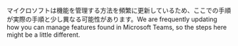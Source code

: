 <span data-ttu-id="9e43d-101">マイクロソフトは機能を管理する方法を頻繁に更新しているため、ここでの手順が実際の手順と少し異なる可能性があります。</span><span class="sxs-lookup"><span data-stu-id="9e43d-101">We are frequently updating how you can manage features found in Microsoft Teams, so the steps here might be a little different.</span></span>